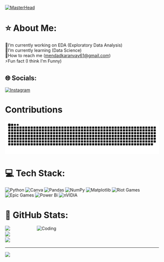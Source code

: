 [![MasterHead](https://user-images.githubusercontent.com/74038190/225813708-98b745f2-7d22-48cf-9150-083f1b00d6c9.gif)](https://anvay13.io)


# ⭐ About Me:
🔭I’m currently working on EDA (Exploratory Data Analysis)<br>🌱I’m currently learning (Data Science)<br>📮How to reach me (mendadkaranvay61@gmail.com)<br>⚡Fun fact (I think I'm Funny)


## 🌐  Socials:
[![Instagram](https://img.shields.io/badge/Instagram-%23E4405F.svg?logo=Instagram&logoColor=white)](https://instagram.com/mr._anvay_) 

# Contributions
![snake gif](https://github.com/anvay13/anvay13/blob/output/github-snake-dark.svg)


# 💻 Tech Stack:
![Python](https://img.shields.io/badge/python-3670A0?style=for-the-badge&logo=python&logoColor=ffdd54) ![Canva](https://img.shields.io/badge/Canva-%2300C4CC.svg?style=for-the-badge&logo=Canva&logoColor=white) ![Pandas](https://img.shields.io/badge/pandas-%23150458.svg?style=for-the-badge&logo=pandas&logoColor=white) ![NumPy](https://img.shields.io/badge/numpy-%23013243.svg?style=for-the-badge&logo=numpy&logoColor=white) ![Matplotlib](https://img.shields.io/badge/Matplotlib-%23ffffff.svg?style=for-the-badge&logo=Matplotlib&logoColor=black) ![Riot Games](https://img.shields.io/badge/riotgames-D32936.svg?style=for-the-badge&logo=riotgames&logoColor=white) ![Epic Games](https://img.shields.io/badge/epicgames-%23313131.svg?style=for-the-badge&logo=epicgames&logoColor=white) ![Power Bi](https://img.shields.io/badge/power_bi-F2C811?style=for-the-badge&logo=powerbi&logoColor=black) ![nVIDIA](https://img.shields.io/badge/nVIDIA-%2376B900.svg?style=for-the-badge&logo=nVIDIA&logoColor=white)
# 📜 GitHub Stats:

<img align="right" alt="Coding" width="400" src="https://user-images.githubusercontent.com/74038190/212749171-b84692a8-2b04-4e3b-93ca-ac14705da224.gif">

![](https://github-readme-stats.vercel.app/api?username=anvay13&theme=dark&hide_border=false&include_all_commits=false&count_private=false)<br/>
![](https://nirzak-streak-stats.vercel.app/?user=anvay13&theme=dark&hide_border=false)<br/>
![](https://github-readme-stats.vercel.app/api/top-langs/?username=anvay13&theme=dark&hide_border=false&include_all_commits=false&count_private=false&layout=compact)

---
[![](https://visitcount.itsvg.in/api?id=anvay13&icon=6&color=8)](https://visitcount.itsvg.in)

<!-- Proudly created with GPRM ( https://gprm.itsvg.in ) -->




